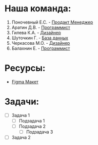 # Наша команда:
1. Поночевный Е.С. - [Продакт Менеджер](https://github.com/EgoHux "Необязательная подсказка")
2. Аратин Д.В. - [Программист](https://github.com/staners2 "Необязательная подсказка")
3. Гилева К.А. - [Дизайнер](https://github.com/staners2 "Необязательная подсказка")
4. Шуточкин Г. - [База данных](https://github.com/staners2 "Необязательная подсказка")
5. Черкасова М.О. - [Дизайнер](https://github.com/staners2 "Необязательная подсказка")
6. Балахнин Е. - [Программист](https://github.com/staners2 "Необязательная подсказка")

# Ресурсы:
* [Figma Макет](https://www.figma.com/file/NZ1bmPAZykMSP9DFDsGFIJ/New-Site?node-id=0%3A1 "Необязательная подсказка")

# Задачи:
- [ ] Задача 1
  - [ ] Подзадача 1
  - [ ] Подзадача 2
    - [ ] Подзадача 3
- [ ] Задача 2